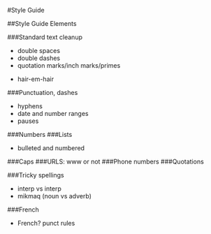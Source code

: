 #Style Guide

##Style Guide Elements

###Standard text cleanup
- double spaces
- double dashes
- quotation marks/inch marks/primes 
* hair-em-hair
 

###Punctuation, dashes
- hyphens
- date and number ranges
- pauses

###Numbers
###Lists 
- bulleted and numbered

###Caps
###URLS: www or not
###Phone numbers
###Quotations

###Tricky spellings
- interp vs interp
- mikmaq (noun vs adverb)

###French
- French? punct rules
